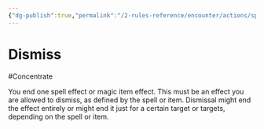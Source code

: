 ```yaml
---
{"dg-publish":true,"permalink":"/2-rules-reference/encounter/actions/specialty-actions/dismiss/"}
---
```


# Dismiss
#Concentrate 

You end one spell effect or magic item effect. This must be an effect you are allowed to dismiss, as defined by the spell or item. Dismissal might end the effect entirely or might end it just for a certain target or targets, depending on the spell or item.
